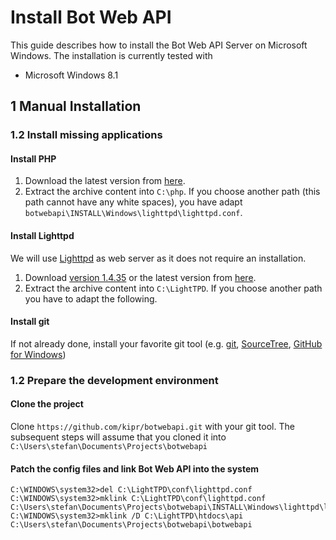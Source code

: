 Install Bot Web API
===================

This guide describes how to install the Bot Web API Server on Microsoft Windows. The installation is currently tested with
* Microsoft Windows 8.1

## 1 Manual Installation

### 1.2 Install missing applications

#### Install PHP
1. Download the latest version from [here](http://windows.php.net/download/).
2. Extract the archive content into `C:\php`. If you choose another path (this path cannot have any white spaces), you have adapt `botwebapi\INSTALL\Windows\lighttpd\lighttpd.conf`.

#### Install Lighttpd
We will use [Lighttpd](http://redmine.lighttpd.net/) as web server as it does not require an installation.

1. Download [version 1.4.35](http://lighttpd.dtech.hu/LightTPD-1.4.35-1-IPv6-Win32-SSL.zip) or the latest version from [here](http://redmine.lighttpd.net/projects/1/wiki/tutoriallighttpdandphp#Windows).
2. Extract the archive content into `C:\LightTPD`. If you choose another path you have to adapt the following.

#### Install git
If not already done, install your favorite git tool (e.g. [git](http://git-scm.com/downloads), [SourceTree](http://www.sourcetreeapp.com/), [GitHub for Windows](https://windows.github.com/))

### 1.2 Prepare the development environment

#### Clone the project
Clone `https://github.com/kipr/botwebapi.git` with your git tool. The subsequent steps will assume that you cloned it into `C:\Users\stefan\Documents\Projects\botwebapi`

#### Patch the config files and link Bot Web API into the system
```Shell
C:\WINDOWS\system32>del C:\LightTPD\conf\lighttpd.conf
C:\WINDOWS\system32>mklink C:\LightTPD\conf\lighttpd.conf C:\Users\stefan\Documents\Projects\botwebapi\INSTALL\Windows\lighttpd\lighttpd.conf
C:\WINDOWS\system32>mklink /D C:\LightTPD\htdocs\api C:\Users\stefan\Documents\Projects\botwebapi\botwebapi
```